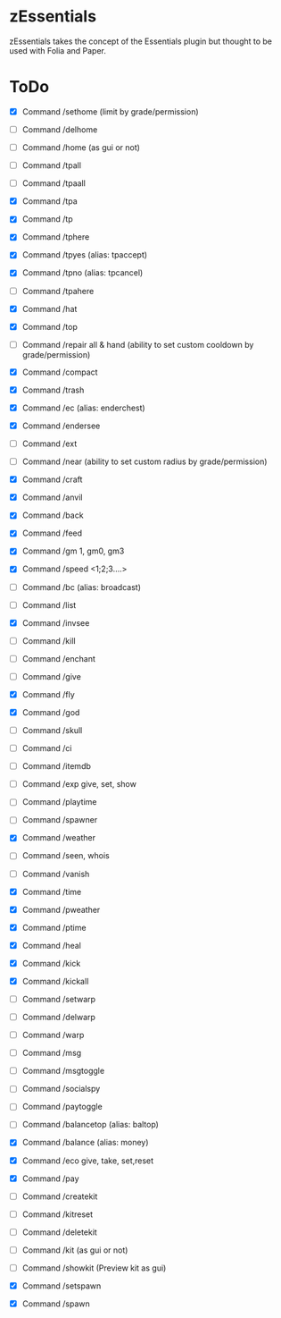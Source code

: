 # zEssentials

zEssentials takes the concept of the Essentials plugin but thought to be used with Folia and Paper.

# ToDo

- [x] Command /sethome <name> (limit by grade/permission)
- [ ] Command /delhome <name>
- [ ] Command /home (as gui or not)

- [ ] Command /tpall
- [ ] Command /tpaall
- [x] Command /tpa
- [x] Command /tp
- [x] Command /tphere
- [x] Command /tpyes (alias: tpaccept)
- [x] Command /tpno (alias: tpcancel)
- [ ] Command /tpahere

- [x] Command /hat
- [x] Command /top
- [ ] Command /repair all & hand (ability to set custom cooldown by grade/permission)
- [x] Command /compact
- [x] Command /trash
- [x] Command /ec (alias: enderchest)
- [x] Command /endersee 
- [ ] Command /ext
- [ ] Command /near (ability to set custom radius by grade/permission)
- [x] Command /craft
- [x] Command /anvil
- [x] Command /back
- [x] Command /feed

- [x] Command /gm 1, gm0, gm3
- [x] Command /speed <1;2;3….>
- [ ] Command /bc (alias: broadcast)
- [ ] Command /list
- [x] Command /invsee
- [ ] Command /kill
- [ ] Command /enchant
- [ ] Command /give
- [x] Command /fly
- [x] Command /god
- [ ] Command /skull
- [ ] Command /ci
- [ ] Command /itemdb
- [ ] Command /exp give, set, show
- [ ] Command /playtime
- [ ] Command /spawner
- [x] Command /weather
- [ ] Command /seen, whois
- [ ] Command /vanish
- [x] Command /time
- [x] Command /pweather
- [x] Command /ptime
- [x] Command /heal
- [x] Command /kick
- [x] Command /kickall

- [ ] Command /setwarp
- [ ] Command /delwarp
- [ ] Command /warp

- [ ] Command /msg
- [ ] Command /msgtoggle
- [ ] Command /socialspy

- [ ] Command /paytoggle
- [ ] Command /balancetop (alias: baltop)
- [x] Command /balance (alias: money)
- [x] Command /eco give, take, set,reset
- [x] Command /pay

- [ ] Command /createkit <name> <delay>
- [ ] Command /kitreset
- [ ] Command /deletekit
- [ ] Command /kit (as gui or not)
- [ ] Command /showkit <kit> (Preview kit as gui)

- [x] Command /setspawn
- [x] Command /spawn
